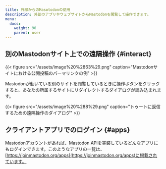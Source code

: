 ```yaml
---
title: 外部からのMasotodonの使用
description: 外部のアプリやウェブサイトからMastodonを閲覧して操作できます。
menu:
  docs:
    weight: 90
    parent: user
---
```


## 別のMastodonサイト上での遠隔操作 {#interact}

{{< figure src="/assets/image%20%2863%29.png" caption="Mastodonサイトにおける公開投稿のパーマリンクの例" >}}

Mastodonが動いている別のサイトを閲覧しているときに操作ボタンをクリックすると、あなたの所属するサイトにリダイレクトするダイアログが読み込まれます。

{{< figure src="/assets/image%20%288%29.png" caption="トゥートに返信するための遠隔操作のダイアログ" >}}

## クライアントアプリでのログイン {#apps}

Mastodonアカウントがあれば、Mastodon APIを実装しているどんなアプリにもログインできます。このようなアプリの一覧は、[https://joinmastodon.org/apps](https://joinmastodon.org/apps)に掲載されています。
